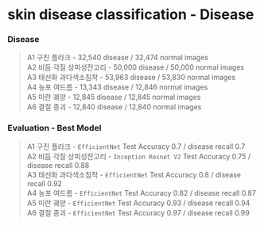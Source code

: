 # skin disease classification - Disease

### Disease
> A1 구진 플라크 - 32,540 disease / 32,474 normal images </br>
> A2 비듬 각질 상피성잔고리 - 50,000 disease / 50,000 normal images  </br>
> A3 태선화 과다색소침착 - 53,963 disease / 53,830 normal images  </br>
> A4 농포 여드름 - 13,343 disease / 12,846 normal images  </br>
> A5 미란 궤양 - 12,845 disease / 12,845 normal images  </br>
> A6 결절 종괴 - 12,840 disease / 12,840 normal images

### Evaluation - Best Model
> A1 구진 플라크 - `EfficientNet` Test Accuracy 0.7 / disease recall 0.7 </br>
> A2 비듬 각질 상피성잔고리 - `Inception Resnet V2` Test Accuracy 0.75 / disease recall 0.88 </br>
> A3 태선화 과다색소침착 - `EfficientNet` Test Accuracy 0.8 / disease recall 0.92  </br>
> A4 농포 여드름 - `EfficientNet` Test Accuracy 0.82 / disease recall 0.87  </br>
> A5 미란 궤양 - `EfficientNet` Test Accuracy 0.93 / disease recall 0.94  </br>
> A6 결절 종괴 - `EfficientNet` Test Accuracy 0.97 / disease recall 0.99